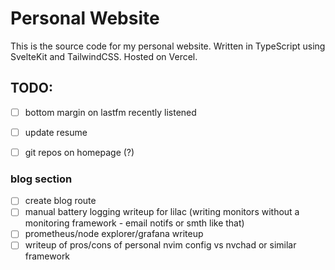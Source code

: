 # Personal Website

This is the source code for my personal website. Written in TypeScript using SvelteKit and TailwindCSS. Hosted on Vercel.


## TODO:

- [ ] bottom margin on lastfm recently listened
- [ ] update resume
- [ ] git repos on homepage (?)


### blog section
- [ ] create blog route
- [ ] manual battery logging writeup for lilac (writing monitors without a monitoring framework - email notifs or smth like that)
- [ ] prometheus/node explorer/grafana writeup
- [ ] writeup of pros/cons of personal nvim config vs nvchad or similar framework
